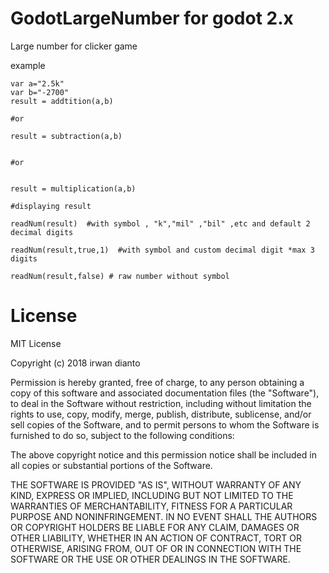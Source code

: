 # GodotLargeNumber for godot 2.x
Large number for clicker game 

example
```
var a="2.5k"
var b="-2700"
result = addtition(a,b)  

#or

result = subtraction(a,b) 


#or


result = multiplication(a,b) 

#displaying result

readNum(result)  #with symbol , "k","mil" ,"bil" ,etc and default 2 decimal digits

readNum(result,true,1)  #with symbol and custom decimal digit *max 3 digits

readNum(result,false) # raw number without symbol 
```
# License

MIT License

Copyright (c) 2018 irwan dianto

Permission is hereby granted, free of charge, to any person obtaining a copy
of this software and associated documentation files (the "Software"), to deal
in the Software without restriction, including without limitation the rights
to use, copy, modify, merge, publish, distribute, sublicense, and/or sell
copies of the Software, and to permit persons to whom the Software is
furnished to do so, subject to the following conditions:

The above copyright notice and this permission notice shall be included in all
copies or substantial portions of the Software.

THE SOFTWARE IS PROVIDED "AS IS", WITHOUT WARRANTY OF ANY KIND, EXPRESS OR
IMPLIED, INCLUDING BUT NOT LIMITED TO THE WARRANTIES OF MERCHANTABILITY,
FITNESS FOR A PARTICULAR PURPOSE AND NONINFRINGEMENT. IN NO EVENT SHALL THE
AUTHORS OR COPYRIGHT HOLDERS BE LIABLE FOR ANY CLAIM, DAMAGES OR OTHER
LIABILITY, WHETHER IN AN ACTION OF CONTRACT, TORT OR OTHERWISE, ARISING FROM,
OUT OF OR IN CONNECTION WITH THE SOFTWARE OR THE USE OR OTHER DEALINGS IN THE
SOFTWARE.
